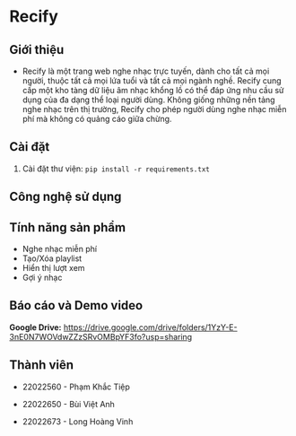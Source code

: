 # Recify

## Giới thiệu

- Recify là một trang web nghe nhạc trực tuyến, dành cho tất cả mọi người, thuộc tất cả mọi lứa tuổi và tất cả mọi ngành nghề. Recify cung cấp một kho tàng dữ liệu âm nhạc khổng lồ có thể đáp ứng nhu cầu sử dụng của đa dạng thể loại người dùng. Không giống những nền tảng nghe nhạc trên thị trường, Recify cho phép người dùng nghe nhạc miễn phí mà không có quảng cáo giữa chừng.

## Cài đặt

1. Cài đặt thư viện:
`pip install -r requirements.txt`

## Công nghệ sử dụng

## Tính năng sản phẩm

- Nghe nhạc miễn phí
- Tạo/Xóa playlist
- Hiển thị lượt xem
- Gợi ý nhạc

## Báo cáo và Demo video

**Google Drive:** https://drive.google.com/drive/folders/1YzY-E-3nE0N7WOVdwZZzSRvOMBpYF3fo?usp=sharing

## Thành viên

- 22022560 - Phạm Khắc Tiệp

- 22022650 - Bùi Việt Anh

- 22022673 - Long Hoàng Vinh
